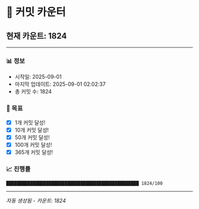 # 🔢 커밋 카운터

## 현재 카운트: 1824

---

### 📊 정보
- 시작일: 2025-09-01
- 마지막 업데이트: 2025-09-01 02:02:37
- 총 커밋 수: 1824

### 🎯 목표
- [x] 1개 커밋 달성!
- [x] 10개 커밋 달성!
- [x] 50개 커밋 달성!
- [x] 100개 커밋 달성!
- [x] 365개 커밋 달성!

### 📈 진행률
```
██████████████████████████████████████████████████ 1824/100
```

---
*자동 생성됨 - 카운트: 1824*
